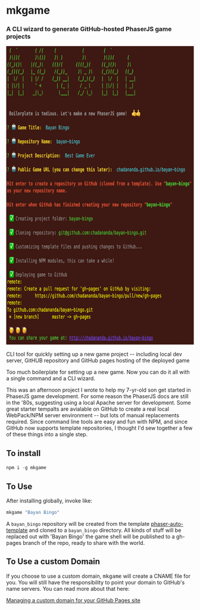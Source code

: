 # mkgame
### A CLI wizard to generate GitHub-hosted PhaserJS game projects

<p align="center">
  <img src="sshot.png" height="800">
</p>

CLI tool for quickly setting up a new game project -- including local dev server, GitHUB repository and GitHub pages hosting of the deployed game

Too much boilerplate for setting up a new game. Now you can do it all with a single command and a CLI wizard.

This was an afternoon project I wrote to help my 7-yr-old son get started in PhaserJS game development. For some reason the PhaserJS docs are still in the '80s, suggesting using a local Apache server for development. Some great starter tempalts are avialable on GitHub to create a real local WebPack/NPM server environment -- but lots of manual replacements required. Since command line tools are easy and fun with NPM, and since GitHub now supports template repositories, I thought I'd sew together a few of these things into a single step.

## To install

```.js
npm i -g mkgame
```

## To Use

After installing globally, invoke like:

```.js
mkgame "Bayan Bingo"
```

A `bayan_bingo` repository will be created from the template [phaser-auto-template](https://github.com/chadananda/phaser-auto-template) and cloned to a `bayan_bingo` directory. All kinds of stuff will be replaced out with 'Bayan Bingo' the game shell will be published to a gh-pages branch of the repo, ready to share with the world.


## To Use a custom Domain

If you choose to use a custom domain, <kbd>mkgame</kbd> will create a CNAME file for you. You will still have the responsibility to point your domain to GitHub's name servers. You can read more about that here:

[Managing a custom domain for your GitHub Pages site](https://docs.github.com/en/github/working-with-github-pages/managing-a-custom-domain-for-your-github-pages-site)





